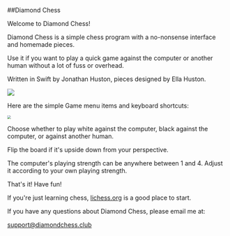 ##Diamond Chess

Welcome to Diamond Chess!

Diamond Chess is a simple chess program with a no-nonsense interface and homemade pieces.

Use it if you want to play a quick game against the computer or another human without a lot of fuss or overhead.

Written in Swift by Jonathan Huston, pieces designed by Ella Huston.

![](https://diamondchess.s3.eu-central-1.amazonaws.com/Board2.png)

Here are the simple Game menu items and keyboard shortcuts:

<img src="https://diamondchess.s3.eu-central-1.amazonaws.com/GameMenu.png" style="zoom:50%;" />

Choose whether to play white against the computer, black against the computer, or against another human. 

Flip the board if it's upside down from your perspective. 

The computer's playing strength can be anywhere between 1 and 4. Adjust it according to your own playing strength.

That's it! Have fun!

If you're just learning chess, <a href="https://lichess.org">lichess.org</a> is a good place to start. 

If you have any questions about Diamond Chess, please email me at:

<a href="mailto:support@diamondchess.club">support@diamondchess.club</a>

